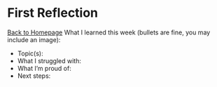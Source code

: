 # First Reflection
[Back to Homepage](../index.md)
What I learned this week (bullets are fine, you may include an image):

- Topic(s):
- What I struggled with:
- What I’m proud of:
- Next steps:
